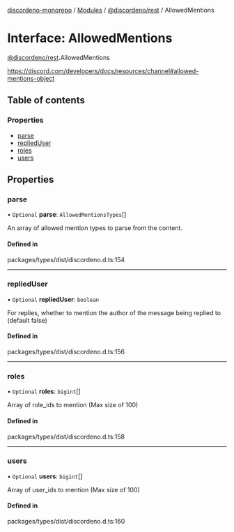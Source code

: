 [discordeno-monorepo](../README.md) / [Modules](../modules.md) / [@discordeno/rest](../modules/discordeno_rest.md) / AllowedMentions

# Interface: AllowedMentions

[@discordeno/rest](../modules/discordeno_rest.md).AllowedMentions

https://discord.com/developers/docs/resources/channel#allowed-mentions-object

## Table of contents

### Properties

- [parse](discordeno_rest.AllowedMentions.md#parse)
- [repliedUser](discordeno_rest.AllowedMentions.md#replieduser)
- [roles](discordeno_rest.AllowedMentions.md#roles)
- [users](discordeno_rest.AllowedMentions.md#users)

## Properties

### parse

• `Optional` **parse**: `AllowedMentionsTypes`[]

An array of allowed mention types to parse from the content.

#### Defined in

packages/types/dist/discordeno.d.ts:154

---

### repliedUser

• `Optional` **repliedUser**: `boolean`

For replies, whether to mention the author of the message being replied to (default false)

#### Defined in

packages/types/dist/discordeno.d.ts:156

---

### roles

• `Optional` **roles**: `bigint`[]

Array of role_ids to mention (Max size of 100)

#### Defined in

packages/types/dist/discordeno.d.ts:158

---

### users

• `Optional` **users**: `bigint`[]

Array of user_ids to mention (Max size of 100)

#### Defined in

packages/types/dist/discordeno.d.ts:160
